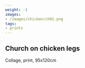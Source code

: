 ```yaml
---
weight: -1
images:
- /images/chicken/ch01.png
tags:
- prints
---
```

## Church on chicken legs

Collage, print, 95x120cm
